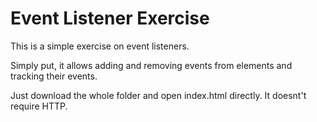 # Event Listener Exercise

This is a simple exercise on event listeners.

Simply put, it allows adding and removing events from elements and tracking their events.

Just download the whole folder and open index.html directly. It doesnt't require HTTP.
